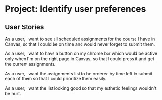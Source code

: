 # Project: Identify user preferences

## User Stories

As a user, I want to see all scheduled assignments for the course I have in Canvas, so that I could be on time and would never forget to submit them.

As a user, I want to have a button on my chrome bar which would be active only when I'm on the right page in Canvas, so that I could press it and get the current assignments.

As a user, I want the assignments list to be ordered by time left to submit each of them so that I could prioritize them easily.

As a user, I want the list looking good so that my esthetic feelings wouldn't be hurt.
